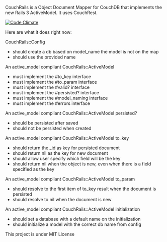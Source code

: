CouchRails is a Object Document Mapper for CouchDB that implements the new Rails 3 ActiveModel.
It uses CouchRest.

[![Code Climate](https://codeclimate.com/github/felipero/couchrails/badges/gpa.svg)](https://codeclimate.com/github/felipero/couchrails)

Here are what it does right now:

CouchRails::Config
- should create a db based on model_name the model is not on the map
- should use the provided name

An active_model compliant CouchRails::ActiveModel
- must implement the #to_key interface
- must implement the #to_param interface
- must implement the #valid? interface
- must implement the #persisted? interface
- must implement the #model_naming interface
- must implement the #errors interface

An active_model compliant CouchRails::ActiveModel persisted?
- should be persisted after saved
- should not be persisted when created

An active_model compliant CouchRails::ActiveModel to_key
- should return the _id as key for persisted document
- should return nil as the key for new document
- should allow user specify which field will be the key
- should return nil when the object is new, even when there is a field specified as the key

An active_model compliant CouchRails::ActiveModel to_param
- should resolve to the first item of to_key result when the document is persisted
- should resolve to nil when the document is new

An active_model compliant CouchRails::ActiveModel initialization
- should set a database with a default name on the initialization
- should initialize a model with the correct db name from config


This project is under MIT License
